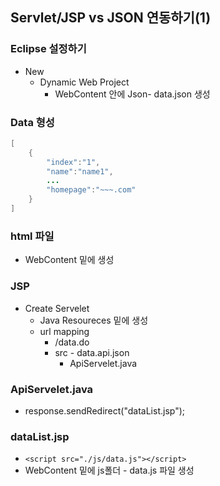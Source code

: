 ## Servlet/JSP vs JSON 연동하기(1)



### Eclipse 설정하기
  - New
    - Dynamic Web Project
      - WebContent 안에 Json- data.json 생성
### Data 형성
```java
[
    {
        "index":"1",
        "name":"name1",
        ...
        "homepage":"~~~.com"
    }
]
```
### html 파일 
- WebContent 밑에 생성

### JSP
- Create Servelet
  - Java Resoureces 밑에 생성
  - url mapping
    - /data.do
    - src - data.api.json
      - ApiServelet.java
### ApiServelet.java
- response.sendRedirect("dataList.jsp");
### dataList.jsp
  - `<script src="./js/data.js"></script>`
  - WebContent 밑에 js폴더 - data.js 파일 생성
